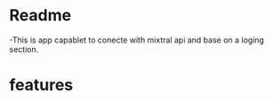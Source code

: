 # Readme
-This is app capablet to conecte with mixtral api and base on a loging section.
# features 
